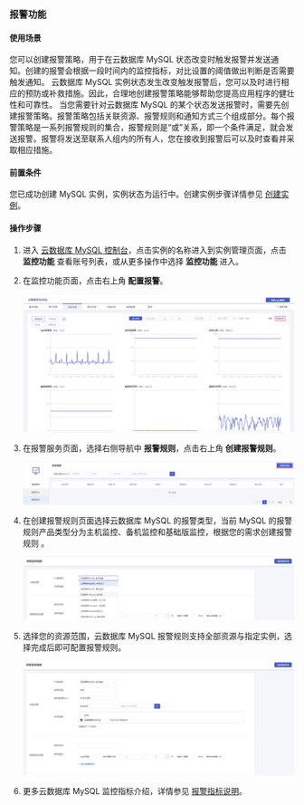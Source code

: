### 报警功能

#### 使用场景

您可以创建报警策略，用于在云数据库 MySQL 状态改变时触发报警并发送通知。创建的报警会根据一段时间内的监控指标，对比设置的阈值做出判断是否需要触发通知。
云数据库 MySQL 实例状态发生改变触发报警后，您可以及时进行相应的预防或补救措施。因此，合理地创建报警策略能够帮助您提高应用程序的健壮性和可靠性。
当您需要针对云数据库 MySQL 的某个状态发送报警时，需要先创建报警策略。报警策略包括关联资源、报警规则和通知方式三个组成部分。每个报警策略是一系列报警规则的集合，报警规则是“或”关系，即一个条件满足，就会发送报警。报警将发送至联系人组内的所有人，您在接收到报警后可以及时查看并采取相应措施。

#### 前置条件

您已成功创建 MySQL 实例，实例状态为运行中。创建实例步骤详情参见 [创建实例](./../../04.操作指南/02.管理实例/00.创建实例.md)。

#### 操作步骤

1. 进入 [云数据库 MySQL 控制台](https://console.capitalonline.net/loadbalancers)，点击实例的名称进入到实例管理页面，点击 **监控功能** 查看账号列表，或从更多操作中选择 **监控功能** 进入。

2. 在监控功能页面，点击右上角 **配置报警**。

   ![alarm-console](./../../pic/alarm-console.png)

3. 在报警服务页面，选择右侧导航中 **报警规则**，点击右上角 **创建报警规则**。

   ![alarm-rule](./../../pic/alarm-rule.png)

4. 在创建报警规则页面选择云数据库 MySQL 的报警类型，当前 MySQL 的报警规则产品类型分为主机监控、备机监控和基础版监控，根据您的需求创建报警规则 。

   ![alarm-choose](./../../pic/alarm-choose.png)

5. 选择您的资源范围，云数据库 MySQL 报警规则支持全部资源与指定实例，选择完成后即可配置报警规则。

   ![adjust_choose1](./../../pic/adjust_choose1.png)

6. 更多云数据库 MySQL 监控指标介绍，详情参见 [报警指标说明](./03.报警指标说明.md)。

